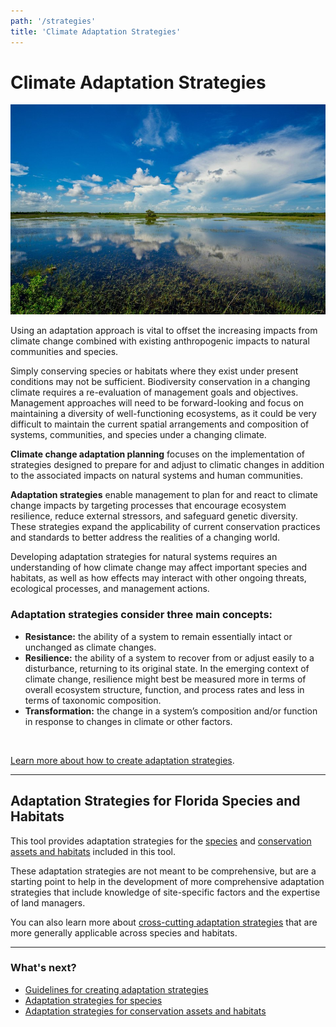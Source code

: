 ```yaml
---
path: '/strategies'
title: 'Climate Adaptation Strategies'
---
```


# Climate Adaptation Strategies

<!-- https://www.flickr.com/photos/bigcypressnps/34995275304/ -->

![Big Cypress National Preserve](34995275304_3a114067a4_k.jpg 'Big Cypress National Preserve. Photo: NPS.')

Using an adaptation approach is vital to offset the increasing impacts from climate change combined with existing anthropogenic impacts to natural communities and species.

Simply conserving species or habitats where they exist under present conditions may not be sufficient. Biodiversity conservation in a changing climate requires a re-evaluation of management goals and objectives. Management approaches will need to be forward-looking and focus on maintaining a diversity of well-functioning ecosystems, as it could be very difficult to maintain the current spatial arrangements and composition of systems, communities, and species under a changing climate.

**Climate change adaptation planning** focuses on the implementation of strategies designed to prepare for and adjust to climatic changes in addition to the associated impacts on natural systems and human communities.

**Adaptation strategies** enable management to plan for and react to climate change impacts by targeting processes that encourage ecosystem resilience, reduce external stressors, and safeguard genetic diversity. These strategies expand the applicability of current conservation practices and standards to better address the realities of a changing world.

Developing adaptation strategies for natural systems requires an understanding of how climate change may affect important species and habitats, as well as how effects may interact with other ongoing threats, ecological processes, and management actions.

### Adaptation strategies consider three main concepts:

- **Resistance:** the ability of a system to remain essentially intact or unchanged as climate changes.
- **Resilience:** the ability of a system to recover from or adjust easily to a disturbance, returning to its original state. In the emerging context of climate change, resilience might best be measured more in terms of overall ecosystem structure, function, and process rates and less in terms of taxonomic composition.
- **Transformation:** the change in a system’s composition and/or function in response to changes in climate or other factors.

<br />

[Learn more about how to create adaptation strategies](/strategies/guidelines).

---

## Adaptation Strategies for Florida Species and Habitats

This tool provides adaptation strategies for the [species](/species) and [conservation assets and habitats](/habitats) included in this tool.

These adaptation strategies are not meant to be comprehensive, but are a starting point to help in the development of more comprehensive adaptation strategies that include knowledge of site-specific factors and the expertise of land managers.

You can also learn more about [cross-cutting adaptation strategies](/strategies/crosscutting) that are more generally applicable across species and habitats.

<hr class="divider" />

### What's next?

- [Guidelines for creating adaptation strategies](/strategies/guidance)
- [Adaptation strategies for species](/strategies/species)
- [Adaptation strategies for conservation assets and habitats](/strategies/habitats)

